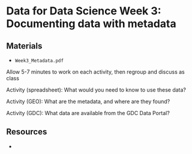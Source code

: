 # Data for Data Science Week 3: Documenting data with metadata

## Materials

- `Week3_Metadata.pdf`

Allow 5-7 minutes to work on each activity, then regroup and discuss as class

Activity (spreadsheet): What would you need to know to use these data?

Activity (GEO): What are the metadata, and where are they found?

Activity (GDC): What data are available from the GDC Data Portal?

## Resources

-
